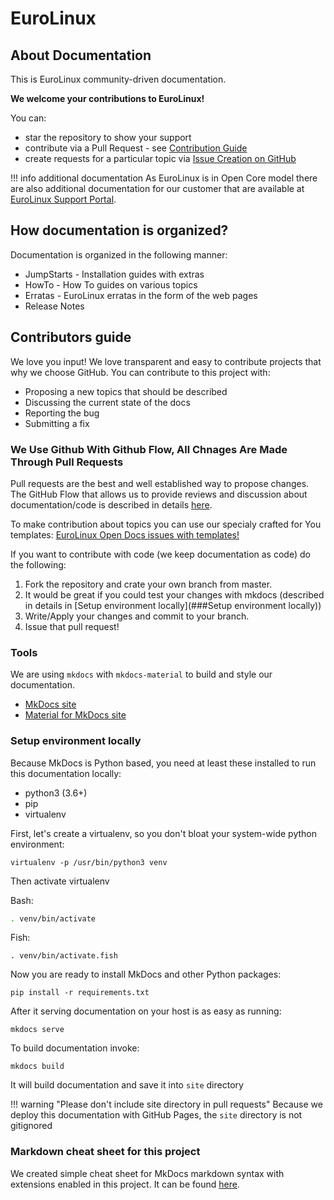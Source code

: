 # EuroLinux


## About Documentation
This is EuroLinux community-driven documentation.

**We welcome your contributions to EuroLinux!**

You can:

- star the repository to show your support
- contribute via a Pull Request - see [Contribution Guide](#contributors-guide)
- create requests for a particular topic via [Issue Creation on
  GitHub](https://github.com/EuroLinux/eurolinux-open-docs/issues/new/choose)



!!! info additional documentation
    As EuroLinux is in Open Core model there are also additional documentation
    for our customer that are available at [EuroLinux Support
    Portal](https://support.euro-linux.com).

## How documentation is organized?

Documentation is organized in the following manner:

- JumpStarts - Installation guides with extras
- HowTo - How To guides on various topics
- Erratas - EuroLinux erratas in the form of the web pages
- Release Notes 
 
## Contributors guide

We love you input! We love transparent and easy to contribute projects that why
we choose GitHub. You can contribute to this project with:

- Proposing a new topics that should be described
- Discussing the current state of the docs
- Reporting the bug
- Submitting a fix

### We Use Github With Github Flow, All Chnages Are Made Through Pull Requests 

Pull requests are the best and well established way to propose changes. The
GitHub Flow that allows us to provide reviews and discussion about documentation/code
is described in details [here](https://guides.github.com/introduction/flow/index.html).

To make contribution about topics you can use our specialy crafted for You
templates: [EuroLinux Open Docs issues with templates!](https://github.com/EuroLinux/eurolinux-open-docs/issues/new/choose)

If you want to contribute with code (we keep documentation as code) do the following:

1. Fork the repository and crate your own branch from master.
2. It would be great if you could test your changes with mkdocs (described in
   details in [Setup environment locally](###Setup environment locally))
3. Write/Apply your changes and commit to your branch.
4. Issue that pull request!

### Tools
We are using `mkdocs` with `mkdocs-material` to build and style our
documentation.

- [MkDocs site](https://mkdocs.readthedocs.io/en/stable/)
- [Material for MkDocs site](https://squidfunk.github.io/mkdocs-material/)


### Setup environment locally

Because MkDocs is Python based, you need at least these installed to run this
documentation locally:

- python3 (3.6+)
- pip
- virtualenv

First, let's create a virtualenv, so you don't bloat your system-wide python
environment:
```
virtualenv -p /usr/bin/python3 venv
```

Then activate virtualenv

Bash:
```bash
. venv/bin/activate
```

Fish:
```fish
. venv/bin/activate.fish
```

Now you are ready to install MkDocs and other Python packages:
```
pip install -r requirements.txt
```

After it serving documentation on your host is as easy as running:
```
mkdocs serve
```

To build documentation invoke:
```
mkdocs build
```

It will build documentation and save it into `site` directory

!!! warning "Please don't include site directory in pull requests"
    Because we deploy this documentation with GitHub Pages, the `site`
    directory is not gitignored


### Markdown cheat sheet for this project
We created simple cheat sheet for MkDocs markdown syntax with extensions
enabled in this project. It can be found
[here](HowTo/z-documentation-markdown.md).
